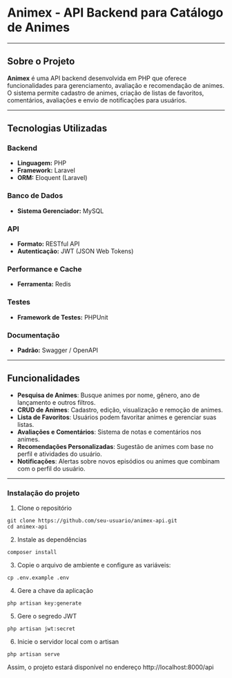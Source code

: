 #  Animex - API Backend para Catálogo de Animes

---

##  Sobre o Projeto
**Animex** é uma API backend desenvolvida em PHP que oferece funcionalidades para gerenciamento, avaliação e recomendação de animes.  
O sistema permite cadastro de animes, criação de listas de favoritos, comentários, avaliações e envio de notificações para usuários.

---

## Tecnologias Utilizadas

### Backend
- **Linguagem:** PHP
- **Framework:** Laravel
- **ORM:** Eloquent (Laravel)

### Banco de Dados
- **Sistema Gerenciador:** MySQL

### API
- **Formato:** RESTful API
- **Autenticação:** JWT (JSON Web Tokens)

### Performance e Cache
- **Ferramenta:** Redis

### Testes
- **Framework de Testes:** PHPUnit

### Documentação
- **Padrão:** Swagger / OpenAPI

---

## Funcionalidades
-  **Pesquisa de Animes**: Busque animes por nome, gênero, ano de lançamento e outros filtros.
-  **CRUD de Animes**: Cadastro, edição, visualização e remoção de animes.
-  **Lista de Favoritos**: Usuários podem favoritar animes e gerenciar suas listas.
-  **Avaliações e Comentários**: Sistema de notas e comentários nos animes.
-  **Recomendações Personalizadas**: Sugestão de animes com base no perfil e atividades do usuário.
-  **Notificações**: Alertas sobre novos episódios ou animes que combinam com o perfil do usuário.

---

### Instalação do projeto

1. Clone o repositório
```
git clone https://github.com/seu-usuario/animex-api.git
cd animex-api
```
2. Instale as dependências
```
composer install
```
3. Copie o arquivo de ambiente e configure as variáveis:
```
cp .env.example .env
```
4. Gere a chave da aplicação
```
php artisan key:generate
```
5. Gere o segredo JWT
```
php artisan jwt:secret
```
6. Inicie o servidor local com o artisan
```
php artisan serve
```

Assim, o projeto estará disponível no endereço http://localhost:8000/api
